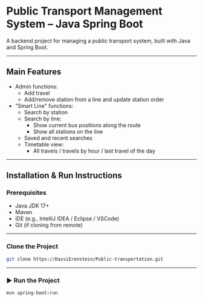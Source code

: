 # Public Transport Management System – Java Spring Boot

A backend project for managing a public transport system, built with Java and Spring Boot.

---

## Main Features

- Admin functions:
  - Add travel
  - Add/remove station from a line and update station order
- "Smart Line" functions:
  - Search by station 
  - Search by line:
    - Show current bus positions along the route
    - Show all stations on the line
  - Saved and recent searches
  - Timetable view:
    - All travels / travels by hour / last travel of the day
      
---

## Installation & Run Instructions

### Prerequisites

- Java JDK 17+
- Maven
- IDE (e.g., IntelliJ IDEA / Eclipse / VSCode)
- Git (if cloning from remote)

---

### Clone the Project

```bash
git clone https://DassiErenstein/Public-transportation.git
```

---

### ▶️ Run the Project
```bash
mvn spring-boot:run
```
